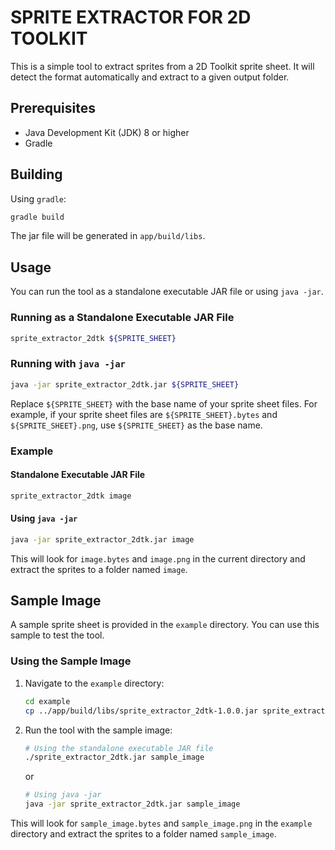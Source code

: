 # SPRITE EXTRACTOR FOR 2D TOOLKIT

This is a simple tool to extract sprites from a 2D Toolkit sprite sheet. It will
detect the format automatically and extract to a given output folder.

## Prerequisites

- Java Development Kit (JDK) 8 or higher
- Gradle

## Building

Using `gradle`:
```sh
gradle build
```

The jar file will be generated in `app/build/libs`.

## Usage

You can run the tool as a standalone executable JAR file or using `java -jar`.

### Running as a Standalone Executable JAR File

```sh
sprite_extractor_2dtk ${SPRITE_SHEET}
```

### Running with `java -jar`

```sh
java -jar sprite_extractor_2dtk.jar ${SPRITE_SHEET}
```

Replace `${SPRITE_SHEET}` with the base name of your sprite sheet files. For
example, if your sprite sheet files are `${SPRITE_SHEET}.bytes` and
`${SPRITE_SHEET}.png`, use `${SPRITE_SHEET}` as the base name.

### Example

#### Standalone Executable JAR File

```sh
sprite_extractor_2dtk image
```

#### Using `java -jar`

```sh
java -jar sprite_extractor_2dtk.jar image
```

This will look for `image.bytes` and `image.png` in the current directory and
extract the sprites to a folder named `image`.

## Sample Image

A sample sprite sheet is provided in the `example` directory. You can use this
sample to test the tool.

### Using the Sample Image

1. Navigate to the `example` directory:
    ```sh
    cd example
    cp ../app/build/libs/sprite_extractor_2dtk-1.0.0.jar sprite_extractor_2dtk.jar
    ```

2. Run the tool with the sample image:
    ```sh
    # Using the standalone executable JAR file
    ./sprite_extractor_2dtk.jar sample_image
    ```
    or
    ```sh
    # Using java -jar
    java -jar sprite_extractor_2dtk.jar sample_image
    ```

This will look for `sample_image.bytes` and `sample_image.png` in the `example`
directory and extract the sprites to a folder named `sample_image`.